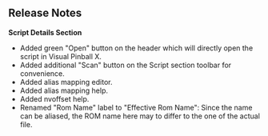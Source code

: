## Release Notes

**Script Details Section**

- Added green "Open" button on the header which will directly open the script in Visual Pinball X.
- Added additional "Scan" button on the Script section toolbar for convenience.
- Added alias mapping editor.
- Added alias mapping help.
- Added nvoffset help.
- Renamed "Rom Name" label to "Effective Rom Name": Since the name can be aliased, the ROM name here may to differ to the one of the actual file.